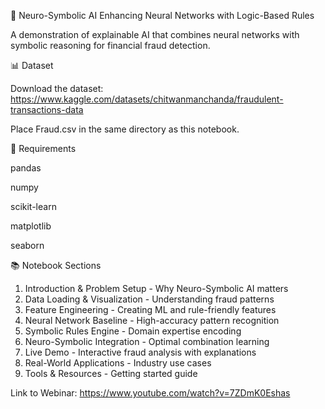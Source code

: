 🧠 Neuro-Symbolic AI 
  Enhancing Neural Networks with Logic-Based Rules

  A demonstration of explainable AI that combines neural networks with symbolic reasoning for financial fraud detection.

  📊 Dataset

  Download the dataset: https://www.kaggle.com/datasets/chitwanmanchanda/fraudulent-transactions-data

  Place Fraud.csv in the same directory as this notebook.

  🔧 Requirements

  pandas
  
  numpy
  
  scikit-learn
  
  matplotlib
  
  seaborn

  📚 Notebook Sections

  1. Introduction & Problem Setup - Why Neuro-Symbolic AI matters
  2. Data Loading & Visualization - Understanding fraud patterns
  3. Feature Engineering - Creating ML and rule-friendly features
  4. Neural Network Baseline - High-accuracy pattern recognition
  5. Symbolic Rules Engine - Domain expertise encoding
  6. Neuro-Symbolic Integration - Optimal combination learning
  7. Live Demo - Interactive fraud analysis with explanations
  8. Real-World Applications - Industry use cases
  9. Tools & Resources - Getting started guide


Link to Webinar: https://www.youtube.com/watch?v=7ZDmK0Eshas
